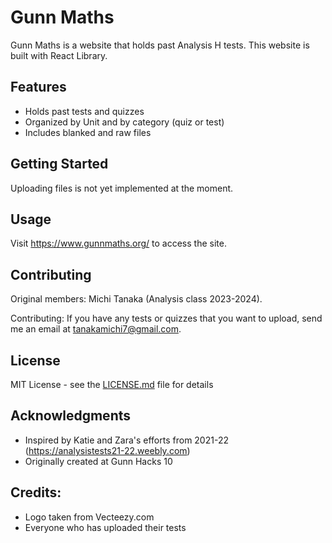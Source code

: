 # Gunn Maths

Gunn Maths is a website that holds past Analysis H tests. This website is built with React Library.

## Features

- Holds past tests and quizzes
- Organized by Unit and by category (quiz or test)
- Includes blanked and raw files

## Getting Started

Uploading files is not yet implemented at the moment.

## Usage

Visit https://www.gunnmaths.org/ to access the site.

## Contributing

Original members: Michi Tanaka (Analysis class 2023-2024).

Contributing: If you have any tests or quizzes that you want to upload, send me an email at tanakamichi7@gmail.com.

## License

MIT License - see the [LICENSE.md](LICENSE.md) file for details

## Acknowledgments

- Inspired by Katie and Zara's efforts from 2021-22 (https://analysistests21-22.weebly.com)
- Originally created at Gunn Hacks 10

## Credits:

- Logo taken from Vecteezy.com
- Everyone who has uploaded their tests